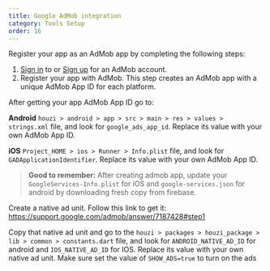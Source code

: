 ```yaml
---
title: Google AdMob integration
category: Tools Setup
order: 16
---
```


Register your app as an AdMob app by completing the following steps:
1. [Sign in](https://admob.google.com/home/) to or [Sign up](https://support.google.com/admob/answer/7356219) for an AdMob account.
2. Register your app with AdMob. This step creates an AdMob app with a unique AdMob App ID for each platform.

After getting your app AdMob App ID go to:

**Android** `houzi > android > app > src > main > res > values > strings.xml` file, and look for `google_ads_app_id`. Replace its value with your own AdMob App ID.

**iOS** `Project_HOME > ios > Runner > Info.plist` file, and look for `GADApplicationIdentifier`. Replace its value with your own AdMob App ID. 

> **Good to remember:** After creating admob app, update your `GoogleServices-Info.plist` for iOS and `google-services.json` for android by downloading fresh copy from firebase.

Create a native ad unit. Follow this link to get it: https://support.google.com/admob/answer/7187428#step1

Copy that native ad unit and go to the `houzi > packages > houzi_package > lib > common > constants.dart` file, and look for `ANDROID_NATIVE_AD_ID` for android and `IOS_NATIVE_AD_ID` for IOS. Replace its value with your own native ad unit.
Make sure set the value of `SHOW_ADS=true` to turn on the ads